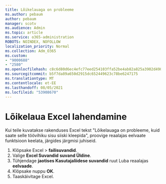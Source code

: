 ```yaml
---
title: Lõikelauaga on probleeme
ms.author: pebaum
author: pebaum
manager: scotv
ms.audience: Admin
ms.topic: article
ms.service: o365-administration
ROBOTS: NOINDEX, NOFOLLOW
localization_priority: Normal
ms.collection: Adm_O365
ms.custom:
- "9000688"
- "2580"
ms.openlocfilehash: c8c6d80d6ec4efc77eed254103ffa52be4ab82a825a3902d490f7059708e76e8
ms.sourcegitcommit: b5f7da89a650d2915dc652449623c78be6247175
ms.translationtype: MT
ms.contentlocale: et-EE
ms.lasthandoff: 08/05/2021
ms.locfileid: "53908670"
---
```

# <a name="resolving-excel-clipboard-error"></a>Lõikelaua Excel lahendamine

Kui teile kuvatakse rakenduses Excel tekst "Lõikelauaga on probleeme, kuid saate selle töövihiku sisu siiski kleepida", proovige reaalajas eelvaate funktsioon keelata, järgides järgmisi juhiseid.

1. Klõpsake Excel   >  **failisuvandid**.
3. Valige **Excel Suvandid** **suvand Üldine**.
4. Tühjendage **jaotises Kasutajaliidese suvandid** ruut Luba reaalajas **eelvaade**.
5. Klõpsake nuppu **OK**.
6. Taaskäivitage Excel.
